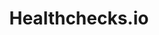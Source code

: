 ---
blog: https://blog.healthchecks.io/
git: https://github.com/healthchecks/healthchecks
logohandle: healthchecksio
sort: healthchecks
title: Healthchecks.io
website: https://healthchecks.io/
---
